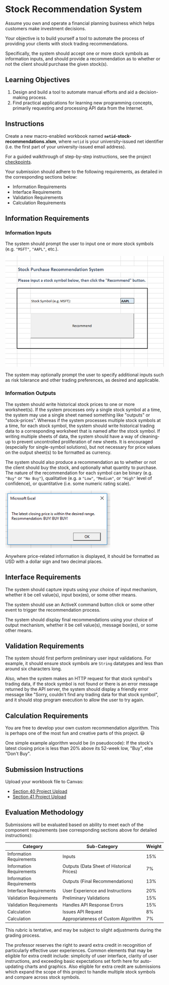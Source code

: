 # Stock Recommendation System

Assume you own and operate a financial planning business which helps customers make investment decisions.

Your objective is to build yourself a tool to automate the process of providing your clients with stock trading recommendations.

Specifically, the system should accept one or more stock symbols as information inputs, and should provide a recommendation as to whether or not the client should purchase the given stock(s).

## Learning Objectives

  1. Design and build a tool to automate manual efforts and aid a decision-making process.
  2. Find practical applications for learning new programming concepts, primarily requesting and processing API data from the Internet.

## Instructions

Create a new macro-enabled workbook named **`netid`-stock-recommendations.xlsm**, where `netid` is your university-issued net identifier (i.e. the first part of your university-issued email address).

For a guided walkthrough of step-by-step instructions, see the project [checkpoints](checkpoints.md).

Your submission should adhere to the following requirements, as detailed in the corresponding sections below:

  + Information Requirements
  + Interface Requirements
  + Validation Requirements
  + Calculation Requirements

## Information Requirements

### Information Inputs

The system should prompt the user to input one or more stock symbols (e.g. `"MSFT"`, `"AAPL"`, etc.).

![an example user interface which prompts the user to input a stock symbol into cell E11 and then press a command button to initiate the recommendation process](example-interface.png)

The system may optionally prompt the user to specify additional inputs such as risk tolerance and other trading preferences, as desired and applicable.

### Information Outputs

The system should write historical stock prices to one or more worksheet(s). If the system processes only a single stock symbol at a time, the system may use a single sheet named something like "outputs" or "stock-prices". Whereas if the system processes multiple stock symbols at a time, for each stock symbol, the system should write historical trading data to a corresponding worksheet that is named after the stock symbol. If writing multiple sheets of data, the system should have a way of cleaning-up to prevent uncontrolled proliferation of new sheets. It is encouraged (especially for single-symbol solutions), but not necessary for price values on the output sheet(s) to be formatted as currency.

The system should also produce a recommendation as to whether or not the client should buy the stock, and optionally what quantity to purchase. The nature of the recommendation for each symbol can be binary (e.g. `"Buy"` or `"No Buy"`), qualitative (e.g. a `"Low"`, `"Medium"`, or `"High"` level of confidence), or quantitative (i.e. some numeric rating scale).

![a screenshot of a message box showing a recommendation for the user to buy the stock](example-recommendation.png)

Anywhere price-related information is displayed, it should be formatted as USD with a dollar sign and two decimal places.

## Interface Requirements

The system should capture inputs using your choice of input mechanism, whether it be cell value(s), input box(es), or some other means.

The system should use an ActiveX command button click or some other event to trigger the recommendation process.

The system should display final recommendations using your choice of output mechanism, whether it be cell value(s), message box(es), or some other means.

## Validation Requirements

The system should first perform preliminary user input validations. For example, it should ensure stock symbols are `String` datatypes and less than around six characters long.

Also, when the system makes an HTTP request for that stock symbol's trading data, if the stock symbol is not found or there is an error message returned by the API server, the system should display a friendly error message like "Sorry, couldn't find any trading data for that stock symbol", and it should stop program execution to allow the user to try again.

## Calculation Requirements

You are free to develop your own custom recommendation algorithm. This is perhaps one of the most fun and creative parts of this project. :smiley:

One simple example algorithm would be (in pseudocode): If the stock's latest closing price is less than 20% above its 52-week low, "Buy", else "Don't Buy".

## Submission Instructions

Upload your workbook file to Canvas:

  + [Section 40 Project Upload](https://georgetown.instructure.com/courses/54379/assignments/123538)
  + [Section 41 Project Upload](https://georgetown.instructure.com/courses/54380/assignments/123537)

## Evaluation Methodology

Submissions will be evaluated based on ability to meet each of the component requirements (see corresponding sections above for detailed instructions):

Category | Sub-Category | Weight
--- | --- | ---
Information	Requirements | Inputs |	15%
Information	Requirements | Outputs (Data Sheet of Historical Prices)	| 7%
Information	Requirements | Outputs (Final Recommendations)	| 13%
Interface	Requirements | User Experience and Instructions | 20%
Validation Requirements | Preliminary Validations | 15%
Validation Requirements | Handles API Response Errors | 15%
Calculation | Issues API Request | 8%
Calculation | Appropriateness of Custom Algorithm | 7%

This rubric is tentative, and may be subject to slight adjustments during the grading process.

The professor reserves the right to award extra credit in recognition of particularly effective user experiences. Common elements that may be eligible for extra credit include: simplicity of user interface, clarity of user instructions, and exceeding basic expectations set forth here for auto-updating charts and graphics. Also eligible for extra credit are submissions which expand the scope of this project to handle multiple stock symbols and compare across stock symbols.
